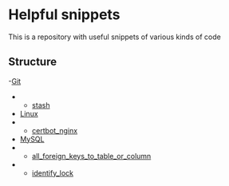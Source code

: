 # Helpful snippets

This is a repository with useful snippets of various kinds of code

## Structure

-[Git](./src/branch/master/Git/)
- - [stash](./src/branch/master/Git/stash.md)
- [Linux](./src/branch/master/Linux/)
- - [certbot_nginx](./src/branch/master/Linux/certbot_nginx.md)
- [MySQL](./src/branch/master/MySQL)
- - [all_foreign_keys_to_table_or_column](./src/branch/master/MySQL/all_foreign_keys_to_table_or_column.md)
- - [identify_lock](./src/branch/master/MySQL/identify_lock.md)